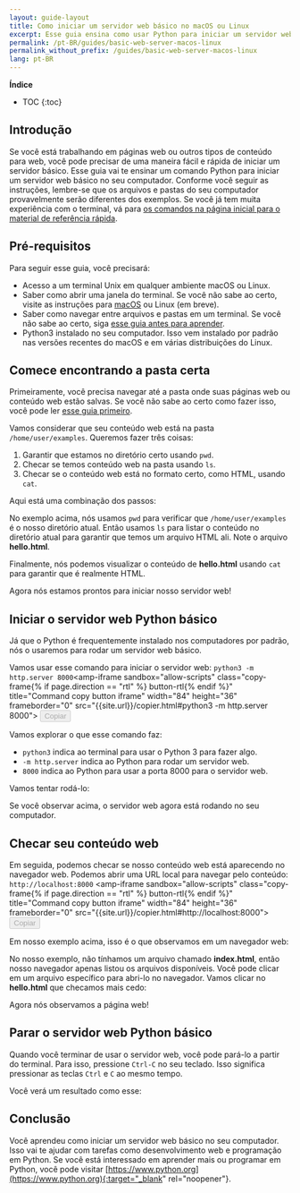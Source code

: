 ```yaml
---
layout: guide-layout
title: Como iniciar um servidor web básico no macOS ou Linux
excerpt: Esse guia ensina como usar Python para iniciar um servidor web básico a partir de qualquer pastas no seu computador macOS ou Linux.
permalink: /pt-BR/guides/basic-web-server-macos-linux
permalink_without_prefix: /guides/basic-web-server-macos-linux
lang: pt-BR
---
```


**Índice**

* TOC
{:toc}

## Introdução

Se você está trabalhando em páginas web ou outros tipos de conteúdo para web, você pode precisar de uma maneira fácil e rápida de iniciar um servidor básico. Esse guia vai te ensinar um comando Python para iniciar um servidor web básico no seu computador. Conforme você seguir as instruções, lembre-se que os arquivos e pastas do seu computador provavelmente serão diferentes dos exemplos. Se você já tem muita experiência com o terminal, vá para [os comandos na página inicial para o material de referência rápida](/pt-BR/).

## Pré-requisitos

Para seguir esse guia, você precisará:

* Acesso a um terminal Unix em qualquer ambiente macOS ou Linux.
* Saber como abrir uma janela do terminal. Se você não sabe ao certo, visite as instruções para [macOS](open-terminal-macos) ou Linux (em breve).
* Saber como navegar entre arquivos e pastas em um terminal. Se você não sabe ao certo, siga [esse guia antes para aprender](navigate-terminal).
* Python3 instalado no seu computador. Isso vem instalado por padrão nas versões recentes do macOS e em várias distribuições do Linux.

## Comece encontrando a pasta certa

Primeiramente, você precisa navegar até a pasta onde suas páginas web ou conteúdo web estão salvas. Se você não sabe ao certo como fazer isso, você pode ler [esse guia primeiro](navigate-terminal).

Vamos considerar que seu conteúdo web está na pasta `/home/user/examples`. Queremos fazer três coisas:

1. Garantir que estamos no diretório certo usando `pwd`.
2. Checar se temos conteúdo web na pasta usando `ls`.
3. Checar se o conteúdo web está no formato certo, como HTML, usando `cat`.

Aqui está uma combinação dos passos:

<div class="center guideimages">
  <amp-anim src="/assets/guides/basic-web-server-macos-linux/checking-web-content-en.gif" width="665" height="387" alt="Navegando e checando conteúdo web" layout="responsive"></amp-anim>
</div>

No exemplo acima, nós usamos `pwd` para verificar que `/home/user/examples` é o nosso diretório atual. Então usamos `ls` para listar o conteúdo no diretório atual para garantir que temos um arquivo HTML ali. Note o arquivo **hello.html**.

Finalmente, nós podemos visualizar o conteúdo de **hello.html** usando `cat` para garantir que é realmente HTML.

Agora nós estamos prontos para iniciar nosso servidor web!

## Iniciar o servidor web Python básico

Já que o Python é frequentemente instalado nos computadores por padrão, nós o usaremos para rodar um servidor web básico.

Vamos usar esse comando para iniciar o servidor web: `python3 -m http.server 8000`<amp-iframe sandbox="allow-scripts"
class="copy-frame{% if page.direction == "rtl" %} button-rtl{% endif %}"
title="Command copy button iframe"
width="84"
height="36"
frameborder="0"
src="{{site.url}}/copier.html#python3 -m http.server 8000">
<button class="pure-button button-large button-primary"
    placeholder
    disabled>Copiar</button>
</amp-iframe>

Vamos explorar o que esse comando faz:

- `python3` indica ao terminal para usar o Python 3 para fazer algo.
- `-m http.server` indica ao Python para rodar um servidor web.
- `8000` indica ao Python para usar a porta 8000 para o servidor web.

Vamos tentar rodá-lo:

<div class="center guideimages">
  <amp-anim src="/assets/guides/basic-web-server-macos-linux/start-python-http-server-en.gif" width="665" height="387" alt="Iniciar o servidor web Python" layout="responsive"></amp-anim>
</div>

Se você observar acima, o servidor web agora está rodando no seu computador.

## Checar seu conteúdo web

Em seguida, podemos checar se nosso conteúdo web está aparecendo no navegador web. Podemos abrir uma URL local para navegar pelo conteúdo: `http://localhost:8000` <amp-iframe sandbox="allow-scripts"
class="copy-frame{% if page.direction == "rtl" %} button-rtl{% endif %}"
title="Command copy button iframe"
width="84"
height="36"
frameborder="0"
src="{{site.url}}/copier.html#http://localhost:8000">
<button class="pure-button button-large button-primary"
    placeholder
    disabled>Copiar</button>
</amp-iframe>

Em nosso exemplo acima, isso é o que observamos em um navegador web:

<div class="center guideimages">
  <amp-img src="/assets/guides/basic-web-server-macos-linux/directory-listing-en.png" width="665" height="387" alt="Listagem de diretórios no navegador web" layout="responsive"></amp-img>
</div>

No nosso exemplo, não tínhamos um arquivo chamado **index.html**, então nosso navegador apenas listou os arquivos disponíveis. Você pode clicar em um arquivo específico para abri-lo no navegador. Vamos clicar no **hello.html** que checamos mais cedo:

<div class="center guideimages">
  <amp-img src="/assets/guides/basic-web-server-macos-linux/hello-world-page-en.png" width="665" height="387" alt="Página de Hello world" layout="responsive"></amp-img>
</div>

Agora nós observamos a página web!

## Parar o servidor web Python básico

Quando você terminar de usar o servidor web, você pode pará-lo a partir do terminal. Para isso, pressione `Ctrl-C` no seu teclado. Isso significa pressionar as teclas `Ctrl` e `C` ao mesmo tempo.

Você verá um resultado como esse:

<div class="center guideimages">
  <amp-anim src="/assets/guides/basic-web-server-macos-linux/stop-python-http-server-en.gif" width="665" height="387" alt="Parar servidor web Python" layout="responsive"></amp-anim>
</div>

## Conclusão

Você aprendeu como iniciar um servidor web básico no seu computador. Isso vai te ajudar com tarefas como desenvolvimento web e programação em Python. Se você está interessado em aprender mais ou programar em Python, você pode visitar [https://www.python.org](https://www.python.org){:target="_blank" rel="noopener"}.

